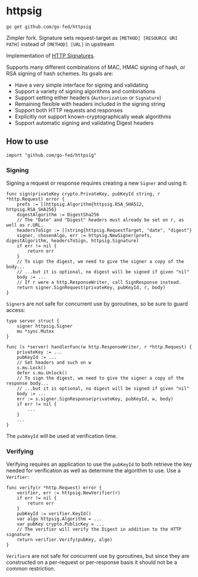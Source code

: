 # httpsig

`go get github.com/go-fed/httpsig`

Zimpler fork. Signature sets request-target as `[METHOD] [RESOURCE URI PATH]` instead of `[METHOD] [URL]` in upstream

Implementation of [HTTP Signatures](https://tools.ietf.org/html/draft-cavage-http-signatures).

Supports many different combinations of MAC, HMAC signing of hash, or RSA
signing of hash schemes. Its goals are:

* Have a very simple interface for signing and validating
* Support a variety of signing algorithms and combinations
* Support setting either headers (`Authorization` or `Signature`)
* Remaining flexible with headers included in the signing string
* Support both HTTP requests and responses
* Explicitly not support known-cryptographically weak algorithms
* Support automatic signing and validating Digest headers

## How to use

`import "github.com/go-fed/httpsig"`

### Signing

Signing a request or response requires creating a new `Signer` and using it:

```
func sign(privateKey crypto.PrivateKey, pubKeyId string, r *http.Request) error {
	prefs := []httpsig.Algorithm{httpsig.RSA_SHA512, httpsig.RSA_SHA256}
	digestAlgorithm := DigestSha256
	// The "Date" and "Digest" headers must already be set on r, as well as r.URL.
	headersToSign := []string{httpsig.RequestTarget, "date", "digest"}
	signer, chosenAlgo, err := httpsig.NewSigner(prefs, digestAlgorithm, headersToSign, httpsig.Signature)
	if err != nil {
		return err
	}
	// To sign the digest, we need to give the signer a copy of the body...
	// ...but it is optional, no digest will be signed if given "nil"
	body := ...
	// If r were a http.ResponseWriter, call SignResponse instead.
	return signer.SignRequest(privateKey, pubKeyId, r, body)
}
```

`Signer`s are not safe for concurrent use by goroutines, so be sure to guard
access:

```
type server struct {
	signer httpsig.Signer
	mu *sync.Mutex
}

func (s *server) handlerFunc(w http.ResponseWriter, r *http.Request) {
	privateKey := ...
	pubKeyId := ...
	// Set headers and such on w
	s.mu.Lock()
	defer s.mu.Unlock()
	// To sign the digest, we need to give the signer a copy of the response body...
	// ...but it is optional, no digest will be signed if given "nil"
	body := ...
	err := s.signer.SignResponse(privateKey, pubKeyId, w, body)
	if err != nil {
		...
	}
	...
}
```

The `pubKeyId` will be used at verification time.

### Verifying

Verifying requires an application to use the `pubKeyId` to both retrieve the key
needed for verification as well as determine the algorithm to use. Use a
`Verifier`:

```
func verify(r *http.Request) error {
	verifier, err := httpsig.NewVerifier(r)
	if err != nil {
		return err
	}
	pubKeyId := verifier.KeyId()
	var algo httpsig.Algorithm = ...
	var pubKey crypto.PublicKey = ...
	// The verifier will verify the Digest in addition to the HTTP signature
	return verifier.Verify(pubKey, algo)
}
```

`Verifier`s are not safe for concurrent use by goroutines, but since they are
constructed on a per-request or per-response basis it should not be a common
restriction.
